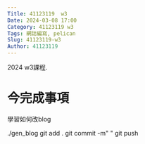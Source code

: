 ```yaml
---
Title: 41123119  w3
Date: 2024-03-08 17:00
Category: 41123119 w3
Tags: 網誌編寫, pelican
Slug: 41123119-w3
Author: 41123119
---
```


2024 w3課程.

<!-- PELICAN_END_SUMMARY -->

# 今完成事項
<p>學習如何改blog</p>
./gen_blog
git add .
git commit -m" "
git push
